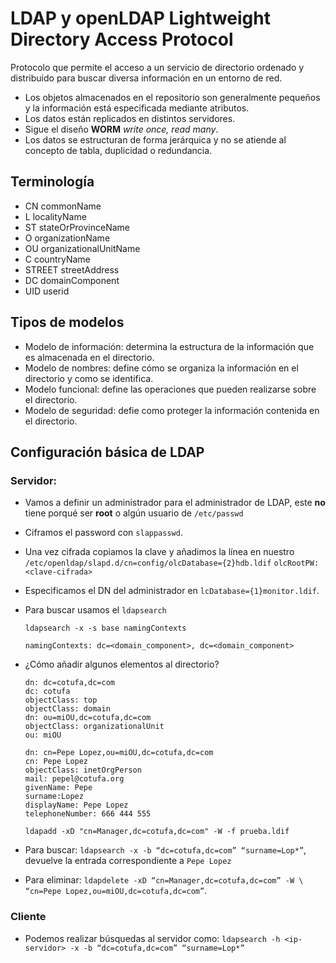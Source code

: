 # LDAP y openLDAP Lightweight Directory Access Protocol

Protocolo que permite el acceso a un servicio de directorio ordenado y distribuido para buscar diversa información en un entorno de red.

*	Los objetos almacenados en el repositorio son generalmente pequeños y la información está especificada mediante atributos.
*	Los datos están replicados en distintos servidores.
*	Sigue el diseño **WORM** *write once, read many*.
*	Los datos se estructuran de forma jerárquica y no se atiende al concepto de tabla, duplicidad o redundancia.

## Terminología

*   CN      commonName
*   L       localityName
*   ST      stateOrProvinceName
*   O       organizationName
*   OU      organizationalUnitName
*   C       countryName
*   STREET  streetAddress
*   DC      domainComponent
*   UID     userid

## Tipos de modelos

*	Modelo de información: determina la estructura de la información que es almacenada en el directorio.
*	Modelo de nombres: define cómo se organiza la información en el directorio y como se identifica.
*	Modelo funcional: define las operaciones que pueden realizarse sobre el directorio.
*	Modelo de seguridad: defie como proteger la información contenida en el directorio.

## Configuración básica de LDAP

### Servidor:

*   Vamos a definir un administrador para el administrador de LDAP, este **no** tiene porqué ser **root** o algún usuario de `/etc/passwd`
*   Ciframos el password con `slappasswd`.
*   Una vez cifrada copiamos la clave y añadimos la línea en nuestro `
/etc/openldap/slapd.d/cn=config/olcDatabase={2}hdb.ldif` `olcRootPW: <clave-cifrada>`
*   Especificamos el DN del administrador en `lcDatabase={1}monitor.ldif`.
*   Para buscar usamos el `ldapsearch`
    ```
    ldapsearch -x -s base namingContexts

    namingContexts: dc=<domain_component>, dc=<domain_component>
    ```
*   ¿Cómo añadir algunos elementos al directorio?
    ```ldif
    dn: dc=cotufa,dc=com
    dc: cotufa
    objectClass: top
    objectClass: domain
    dn: ou=miOU,dc=cotufa,dc=com
    objectClass: organizationalUnit
    ou: miOU

    dn: cn=Pepe Lopez,ou=miOU,dc=cotufa,dc=com
    cn: Pepe Lopez
    objectClass: inetOrgPerson
    mail: pepel@cotufa.org
    givenName: Pepe
    surname:Lopez
    displayName: Pepe Lopez
    telephoneNumber: 666 444 555
    ```

    `ldapadd -xD "cn=Manager,dc=cotufa,dc=com" -W -f prueba.ldif`

*   Para buscar: `ldapsearch ‐x ‐b “dc=cotufa,dc=com” “surname=Lop*”`, devuelve la entrada correspondiente a `Pepe Lopez`
*   Para eliminar:  `ldapdelete ‐xD “cn=Manager,dc=cotufa,dc=com” ‐W \ “cn=Pepe Lopez,ou=miOU,dc=cotufa,dc=com”`.

### Cliente

*   Podemos realizar búsquedas al servidor como: `ldapsearch ‐h <ip-servidor> ‐x ‐b “dc=cotufa,dc=com” “surname=Lop*”`
